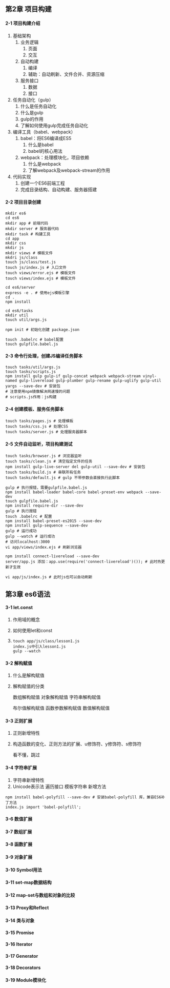 ## 第2章 项目构建

####  2-1 项目构建介绍 

1. 基础架构
   1. 业务逻辑
      1. 页面
      2. 交互
   2. 自动构建
      1. 编译
      2. 辅助：自动刷新、文件合并、资源压缩
   3. 服务接口
      1. 数据
      2. 接口
2. 任务自动化（gulp）
   1. 什么是任务自动化
   2. 什么是gulp
   3. gulp的作用
   4. 了解如何使用gulp完成任务自动化
3. 编译工具（babel、webpack）
   1. babel：将ES6编译成ES5
      1. 什么是babel
      2. babel的核心用法
   2. webpack：处理模块化，项目依赖
      1. 什么是webpack
      2. 了解webpack及webpack-stream的作用
4. 代码实现
   1. 创建一个ES6前端工程
   2. 完成目录结构、自动构建、服务器搭建

####  2-2 项目目录创建 

```shell
mkdir es6
cd es6
mkdir app # 前端代码
mkdir server # 服务器代码
mkdir task # 构建工具
cd app
mkdir css
mkdir js
mkdir views # 模板文件
mkdri js/class
touch js/class/test.js
touch js/index.js # 入口文件
touch views/error.ejs # 模板文件
touch views/index.ejs # 模板文件

cd es6/server
express -e . # 使用ejs模板引擎
cd .
npm install

cd es6/tasks
mkdir util
touch util/args.js

npm init # 初始化创建 package.json

touch .babelrc # babel配置
touch gulpfile.babel.js
```

####  2-3 命令行处理，创建JS编译任务脚本 

```shell
touch tasks/util/args.js
touch tasks/scripts.js
npm install gulp gulp-if gulp-concat webpack webpack-stream vinyl-named gulp-livereload gulp-plumber gulp-rename gulp-uglify gulp-util yargs --save-dev # 安装包
# 注意使用npm镜像解决网速慢的问题
# scripts.js作用：js构建
```

####  2-4 创建模板、服务任务脚本 

```shell
touch tasks/pages.js # 处理模板
touch tasks/css.js # 处理CSS
touch tasks/server.js # 处理服务器脚本
```

####  2-5 文件自动监听，项目构建测试 

```shell
touch tasks/browser.js # 浏览器监听
touch tasks/clean.js # 清空指定文件的任务
npm install gulp-live-server del gulp-util --save-dev # 安装包
touch tasks/build.js # 串联所有任务
touch tasks/default.js # gulp 不带参数会直接执行此脚本

gulp # 执行报错，需要gulpfile.babel.js
npm install babel-loader babel-core babel-preset-env webpack --save-dev
touch gulpfile.babel.js
npm install require-dir --save-dev
gulp # 执行报错
touch .babelrc # 配置
npm install babel-preset-es2015 --save-dev
npm install gulp-sequence --save-dev
gulp # 运行成功
gulp --watch # 运行成功
# 访问localhost:3000
vi app/views/index.ejs # 刷新浏览器

npm install connect-livereload --save-dev
server/app.js 添加：app.use(require('connect-livereload')()); # 此时热更新才生效

vi app/js/index.js # 此时js也可以自动刷新
```

## 第3章 es6语法

#### 3-1 let.const

1. 作用域的概念

2. 如何使用let和const

3. ```shell
   touch app/js/class/lesson1.js
   index.js中引入lesson1.js
   gulp --watch 
   ```

#### 3-2 解构赋值

1. 什么是解构赋值

2. 解构赋值的分类

   数组解构赋值	对象解构赋值	字符串解构赋值

   布尔值解构赋值	函数参数解构赋值	数值解构赋值

#### 3-3 正则扩展

1. 正则新增特性

2. 构造函数的变化、正则方法的扩展、u修饰符、y修饰符、s修饰符

   看不懂，跳过

#### 3-4 字符串扩展

1. 字符串新增特性
2. Unicode表示法  遍历接口  模板字符串  新增方法

```shell
npm install babel-polyfill --save-dev # 安装babel-polyfill 库，兼容ES6补丁方法
index.js import 'babel-polyfill';
```



#### 3-6 数值扩展

#### 3-7 数组扩展

#### 3-8 函数扩展

#### 3-9 对象扩展

#### 3-10 Symbol用法

#### 3-11 set-map数据结构

#### 3-12 map-set与数组和对象的比较

#### 3-13 Proxy和Reflect

#### 3-14 类与对象

#### 3-15 Promise

#### 3-16 Iterator

#### 3-17 Generator

#### 3-18 Decorators

#### 3-19 Module模块化